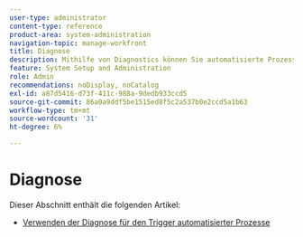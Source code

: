 ```yaml
---
user-type: administrator
content-type: reference
product-area: system-administration
navigation-topic: manage-workfront
title: Diagnose
description: Mithilfe von Diagnostics können Sie automatisierte Prozesse, wie zeitbasierte Skripte, Neuberechnungen und E-Mail-Benachrichtigungen, manuell Trigger.
feature: System Setup and Administration
role: Admin
recommendations: noDisplay, noCatalog
exl-id: a87d5416-d73f-411c-988a-9dedb933ccd5
source-git-commit: 86a0a9ddf5be1515ed8f5c2a537b0e2ccd5a1b63
workflow-type: tm+mt
source-wordcount: '31'
ht-degree: 6%

---
```


# Diagnose

Dieser Abschnitt enthält die folgenden Artikel:

* [Verwenden der Diagnose für den Trigger automatisierter Prozesse](../../../administration-and-setup/manage-workfront/run-diagnostics/use-diagnostics-to-trigger-automated-processes.md)
